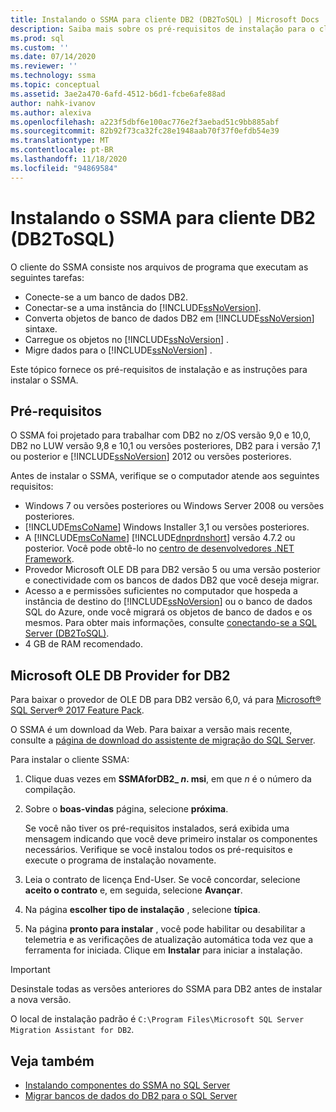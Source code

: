 ```yaml
---
title: Instalando o SSMA para cliente DB2 (DB2ToSQL) | Microsoft Docs
description: Saiba mais sobre os pré-requisitos de instalação para o cliente do Assistente de Migração do SQL Server (SSMA) para DB2 e como instalá-lo.
ms.prod: sql
ms.custom: ''
ms.date: 07/14/2020
ms.reviewer: ''
ms.technology: ssma
ms.topic: conceptual
ms.assetid: 3ae2a470-6afd-4512-b6d1-fcbe6afe88ad
author: nahk-ivanov
ms.author: alexiva
ms.openlocfilehash: a223f5dbf6e100ac776e2f3aebad51c9bb885abf
ms.sourcegitcommit: 82b92f73ca32fc28e1948aab70f37f0efdb54e39
ms.translationtype: MT
ms.contentlocale: pt-BR
ms.lasthandoff: 11/18/2020
ms.locfileid: "94869584"
---
```

# <a name="installing-ssma-for-db2-client-db2tosql"></a>Instalando o SSMA para cliente DB2 (DB2ToSQL)

O cliente do SSMA consiste nos arquivos de programa que executam as seguintes tarefas:

- Conecte-se a um banco de dados DB2.
- Conectar-se a uma instância do [!INCLUDE[ssNoVersion](../../includes/ssnoversion-md.md)].
- Converta objetos de banco de dados DB2 em [!INCLUDE[ssNoVersion](../../includes/ssnoversion-md.md)] sintaxe.
- Carregue os objetos no [!INCLUDE[ssNoVersion](../../includes/ssnoversion-md.md)] .
- Migre dados para o [!INCLUDE[ssNoVersion](../../includes/ssnoversion-md.md)] .

Este tópico fornece os pré-requisitos de instalação e as instruções para instalar o SSMA.

## <a name="prerequisites"></a>Pré-requisitos

O SSMA foi projetado para trabalhar com DB2 no z/OS versão 9,0 e 10,0, DB2 no LUW versão 9,8 e 10,1 ou versões posteriores, DB2 para i versão 7,1 ou posterior e [!INCLUDE[ssNoVersion](../../includes/ssnoversion-md.md)] 2012 ou versões posteriores.

Antes de instalar o SSMA, verifique se o computador atende aos seguintes requisitos:

- Windows 7 ou versões posteriores ou Windows Server 2008 ou versões posteriores.
- [!INCLUDE[msCoName](../../includes/msconame_md.md)] Windows Installer 3,1 ou versões posteriores.
- A [!INCLUDE[msCoName](../../includes/msconame_md.md)] [!INCLUDE[dnprdnshort](../../includes/dnprdnshort_md.md)] versão 4.7.2 ou posterior. Você pode obtê-lo no [centro de desenvolvedores .NET Framework](https://go.microsoft.com/fwlink/?LinkId=48882).
- Provedor Microsoft OLE DB para DB2 versão 5 ou uma versão posterior e conectividade com os bancos de dados DB2 que você deseja migrar.
- Acesso a e permissões suficientes no computador que hospeda a instância de destino do [!INCLUDE[ssNoVersion](../../includes/ssnoversion-md.md)] ou o banco de dados SQL do Azure, onde você migrará os objetos de banco de dados e os mesmos. Para obter mais informações, consulte [conectando-se a SQL Server &#40;DB2ToSQL&#41;](../../ssma/db2/connecting-to-sql-server-db2tosql.md).
- 4 GB de RAM recomendado.

## <a name="microsoft-ole-db-provider-for-db2"></a>Microsoft OLE DB Provider for DB2

Para baixar o provedor de OLE DB para DB2 versão 6,0, vá para [Microsoft® SQL Server® 2017 Feature Pack](https://www.microsoft.com/download/details.aspx?id=55992).

O SSMA é um download da Web. Para baixar a versão mais recente, consulte a [página de download do assistente de migração do SQL Server](https://aka.ms/ssmafordb2).

Para instalar o cliente SSMA:

1. Clique duas vezes em **SSMAforDB2_ *n*. msi**, em que *n* é o número da compilação.
2. Sobre o **boas-vindas** página, selecione **próxima**.

   Se você não tiver os pré-requisitos instalados, será exibida uma mensagem indicando que você deve primeiro instalar os componentes necessários. Verifique se você instalou todos os pré-requisitos e execute o programa de instalação novamente.

3. Leia o contrato de licença End-User. Se você concordar, selecione **aceito o contrato** e, em seguida, selecione **Avançar**.
4. Na página **escolher tipo de instalação** , selecione **típica**.
5. Na página **pronto para instalar** , você pode habilitar ou desabilitar a telemetria e as verificações de atualização automática toda vez que a ferramenta for iniciada. Clique em **Instalar** para iniciar a instalação.

> [!IMPORTANT]
> Desinstale todas as versões anteriores do SSMA para DB2 antes de instalar a nova versão.

O local de instalação padrão é `C:\Program Files\Microsoft SQL Server Migration Assistant for DB2`.

## <a name="see-also"></a>Veja também

- [Instalando componentes do SSMA no SQL Server](../../ssma/db2/installing-ssma-components-on-sql-server-db2tosql.md)
- [Migrar bancos de dados do DB2 para o SQL Server](../../ssma/db2/migrating-db2-databases-to-sql-server-db2tosql.md)
